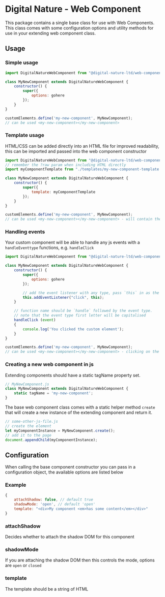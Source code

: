 # Digital Nature - Web Component
This package contains a single base class for use with Web Components. This class comes with some configuration options and utility methods for use in your extending web component class.


## Usage

### Simple usage
```javascript
import DigitalNatureWebComponent from "@digital-nature-ltd/web-component";

class MyNewComponent extends DigitalNatureWebComponent {
    constructor() {
        super({
            options: gohere
        });
    }
}

customElements.define('my-new-component', MyNewComponent);
// can be used <my-new-component></my-new-component>
```

### Template usage
HTML/CSS can be added directly into an HTML file for improved readability, this can be imported and passed into the web component constructor
```javascript
import DigitalNatureWebComponent from "@digital-nature-ltd/web-component";
// remember the ?raw param when including HTML directly
import myComponentTemplate from "./templates/my-new-component-template.html?raw"

class MyNewComponent extends DigitalNatureWebComponent {
    constructor() {
        super({
            template: myComponentTemplate
        });
    }
}

customElements.define('my-new-component', MyNewComponent);
// can be used <my-new-component></my-new-component> - will contain the contents of your template
```

### Handling events
Your custom component will be able to handle any js events with a `handleEventtype` functions, e.g. `handleClick`

```javascript
import DigitalNatureWebComponent from "@digital-nature-ltd/web-component";

class MyNewComponent extends DigitalNatureWebComponent {
    constructor() {
        super({
            options: gohere
        });

        // add the event listener with any type, pass `this` in as the handler
        this.addEventListener("click", this);
    }

    // function name should be `handle` followed by the event type.
    // note that the event type first letter will be capitalised
    handleClick (event)
    {
        console.log('You clicked the custom element');
    }
}

customElements.define('my-new-component', MyNewComponent);
// can be used <my-new-component></my-new-component> - clicking on the component will run the handleClick function and log to console
```

### Creating a new web component in js
Extending components should have a static tagName property set.

```javascript
// MyNewComponent.js
class MyNewComponent extends DigitalNatureWebComponent {
    static tagName = 'my-new-component';
}
```

The base web component class comes with a static helper method `create` that will create a new instance of the extending component and return it.
```javascript
// some-other-js-file.js
// create the element
let myComponentInstance = MyNewComponent.create();
// add it to the page
document.appendChild(myComponentInstance);
```

## Configuration
When calling the base component constructor you can pass in a configuration object, the available options are listed below

### Example
```javascript
{
    attachShadow: false, // default true
    shadowMode: 'open', // default 'open'
    template: "<div>My component <em>has some content</em></div>"
}
```

### attachShadow
Decides whether to attach the shadow DOM for this component

### shadowMode
If you are attaching the shadow DOM then this controls the mode, options are `open` or `closed`

### template
The template should be a string of HTML
